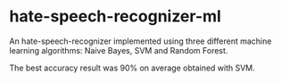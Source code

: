 # hate-speech-recognizer-ml
An hate-speech-recognizer implemented using three different machine learning algorithms: Naive Bayes, SVM and Random Forest.

The best accuracy result was 90% on average obtained with SVM.
